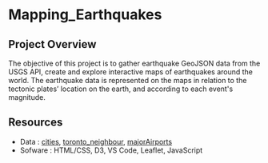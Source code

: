 # Mapping_Earthquakes

## Project Overview

The objective of this project is to gather earthquake GeoJSON data from the USGS API, create and explore interactive maps of earthquakes around the world.
The earthquake data is represented on the maps in relation to the tectonic plates’ location on the earth, and according to each event's magnitude.


## Resources

- Data : [cities](/cities.js), [toronto_neighbour](/torontoNeighborhoods.json), [majorAirports](/majorAirports.json)
- Sofware : HTML/CSS, D3, VS Code, Leaflet, JavaScript
